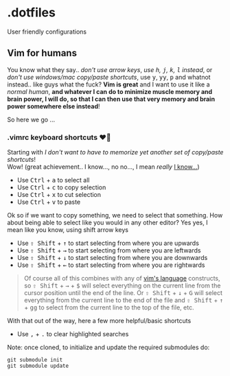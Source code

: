 # .dotfiles

User friendly configurations

## Vim for humans

You know what they say.. _don't use arrow keys_, _use <kbd>h</kbd>, <kbd>j</kbd>, <kbd>k</kbd>, <kbd>l</kbd> instead_,
or _don't use windows/mac copy/paste shortcuts_, use <kbd>y</kbd>, <kbd>yy</kbd>, <kbd>p</kbd> and whatnot instead..
like guys what the fuck? **Vim is great** and I want to use it like a _normal human_, **and whatever I can do to minimize
muscle memory and brain power, I will do, so that I can then use that very memory and brain power somewhere else instead**!

So here we go ...

### .vimrc keyboard shortcuts :heart_on_fire:
Starting with _I don't want to have to memorize yet another set of copy/paste shortcuts_!<br>
Wow! (great achievement.. I know..., no no..., I mean _really_ [I know...](https://github.com/paperlib/dotfiles/blob/d0989f85ab1a01018b7398a43686eb6c8e8ac8a1/.vimrc#L48))

* Use <kbd>Ctrl</kbd> + <kbd>a</kbd> to select all
* Use <kbd>Ctrl</kbd> + <kbd>c</kbd> to copy selection
* Use <kbd>Ctrl</kbd> + <kbd>x</kbd> to cut selection
* Use <kbd>Ctrl</kbd> + <kbd>v</kbd> to paste

Ok so if we want to copy something, we need to select that something.
How about being able to select like you would in any other editor?
Yes yes, I mean like you know, using shift arrow keys
* Use <kbd>⇧ Shift</kbd> + <kbd>↑</kbd> to start selecting from where you are upwards
* Use <kbd>⇧ Shift</kbd> + <kbd>→</kbd> to start selecting from where you are leftwards
* Use <kbd>⇧ Shift</kbd> + <kbd>↓</kbd> to start selecting from where you are downwards
* Use <kbd>⇧ Shift</kbd> + <kbd>←</kbd> to start selecting from where you are rightwards

> Of course all of this combines with any of [vim's language](https://danielmiessler.com/study/vim/#language) constructs,
> so <kbd>⇧ Shift</kbd> + <kbd>→</kbd> + <kbd>$</kbd> will select everything on the current line from the cursor position
> until the end of the line. Or <kbd>⇧ Shift</kbd> + <kbd>↓</kbd> + <kbd>G</kbd> will select everything from the current
> line to the end of the file and <kbd>⇧ Shift</kbd> + <kbd>↑</kbd> + <kbd>gg</kbd> to select from the current line
> to the top of the file, etc.

With that out of the way, here a few more helpful/basic shortcuts
* Use <kbd>,</kbd> + <kbd>.</kbd> to clear highlighted searches



Note: once cloned, to initialize and update the required submodules do:
```
git submodule init
git submodule update
```
